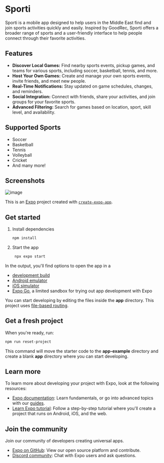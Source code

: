 # Sporti

Sporti is a mobile app designed to help users in the Middle East find and join sports activities quickly and easily. Inspired by GoodRec, Sporti offers a broader range of sports and a user-friendly interface to help people connect through their favorite activities.

## Features

- **Discover Local Games:** Find nearby sports events, pickup games, and teams for various sports, including soccer, basketball, tennis, and more.
- **Host Your Own Games:** Create and manage your own sports events, invite friends, and meet new people.
- **Real-Time Notifications:** Stay updated on game schedules, changes, and reminders.
- **Social Integration:** Connect with friends, share your activities, and join groups for your favorite sports.
- **Advanced Filtering:** Search for games based on location, sport, skill level, and availability.

## Supported Sports

- Soccer
- Basketball
- Tennis
- Volleyball
- Cricket
- And many more!

## Screenshots

![image](https://github.com/user-attachments/assets/5744ca8c-e80d-4e97-9661-24c80cb413ba)


This is an [Expo](https://expo.dev) project created with [`create-expo-app`](https://www.npmjs.com/package/create-expo-app).

## Get started

1. Install dependencies

   ```bash
   npm install
   ```

2. Start the app

   ```bash
    npx expo start
   ```

In the output, you'll find options to open the app in a

- [development build](https://docs.expo.dev/develop/development-builds/introduction/)
- [Android emulator](https://docs.expo.dev/workflow/android-studio-emulator/)
- [iOS simulator](https://docs.expo.dev/workflow/ios-simulator/)
- [Expo Go](https://expo.dev/go), a limited sandbox for trying out app development with Expo

You can start developing by editing the files inside the **app** directory. This project uses [file-based routing](https://docs.expo.dev/router/introduction).

## Get a fresh project

When you're ready, run:

```bash
npm run reset-project
```

This command will move the starter code to the **app-example** directory and create a blank **app** directory where you can start developing.

## Learn more

To learn more about developing your project with Expo, look at the following resources:

- [Expo documentation](https://docs.expo.dev/): Learn fundamentals, or go into advanced topics with our [guides](https://docs.expo.dev/guides).
- [Learn Expo tutorial](https://docs.expo.dev/tutorial/introduction/): Follow a step-by-step tutorial where you'll create a project that runs on Android, iOS, and the web.

## Join the community

Join our community of developers creating universal apps.

- [Expo on GitHub](https://github.com/expo/expo): View our open source platform and contribute.
- [Discord community](https://chat.expo.dev): Chat with Expo users and ask questions.
